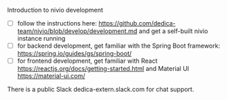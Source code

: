 Introduction to nivio development

- [ ] follow the instructions here: https://github.com/dedica-team/nivio/blob/develop/development.md and get a self-built nivio instance running
- [ ] for backend development, get familiar with the Spring Boot framework: https://spring.io/guides/gs/spring-boot/
- [ ] for frontend development, get familiar with React https://reactjs.org/docs/getting-started.html and Material UI https://material-ui.com/

There is a public Slack dedica-extern.slack.com for chat support.
